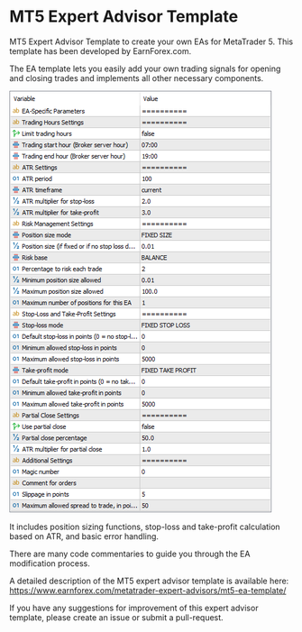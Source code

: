 # MT5 Expert Advisor Template

MT5 Expert Advisor Template to create your own EAs for MetaTrader 5. This template has been developed by EarnForex.com.

The EA template lets you easily add your own trading signals for opening and closing trades and implements all other necessary components.

![MT5 EA Template - input parameters that are already available](https://github.com/EarnForex/MT5-Expert-Advisor-Template/blob/main/README_Images/mt5-ea-template-inputs.png)

It includes position sizing functions, stop-loss and take-profit calculation based on ATR, and basic error handling.

There are many code commentaries to guide you through the EA modification process.

A detailed description of the MT5 expert advisor template is available here: https://www.earnforex.com/metatrader-expert-advisors/mt5-ea-template/

If you have any suggestions for improvement of this expert advisor template, please create an issue or submit a pull-request.
